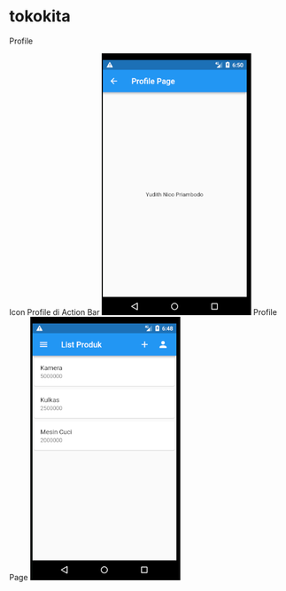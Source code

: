 # tokokita

Profile

Icon Profile di Action Bar
![Teks alternatif](ss1.png "Icon Profile di Action Bar")
Profile Page
![Teks alternatif](ss2.png "Progile Page")
